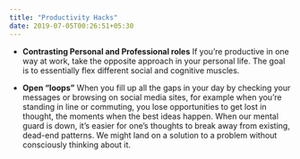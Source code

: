 ```yaml
---
title: "Productivity Hacks"
date: 2019-07-05T00:26:51+05:30
---
```


- **Contrasting Personal and Professional roles**
If you’re productive in one way at work, take the opposite approach in your personal life.
The goal is to essentially flex different social and cognitive muscles.

- **Open “loops”**
When you fill up all the gaps in your day by checking your messages or browsing on social media sites, for example when you’re standing in line or commuting, you lose opportunities to get lost in thought, the moments when the best ideas happen. When our mental guard is down, it’s easier for one’s thoughts to break away from existing, dead-end patterns. We might land on a solution to a problem without consciously thinking about it.